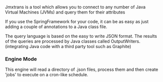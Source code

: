 Jmxtrans is a tool which allows you to connect to any number of Java Virtual
Machines (JVMs) and query them for their attributes 

If you use the SpringFramework for your code, it can be as easy as just adding
a couple of annotations to a Java class file.

The query language is based on the easy to write JSON format. 
The results of the queries are processed by Java classes called OutputWriters.
(integrating Java code with a third party tool such as Graphite)

### Engine Mode
This engine will read a directory of .json files, process them and then create
'jobs' to execute on a cron-like schedule. 


